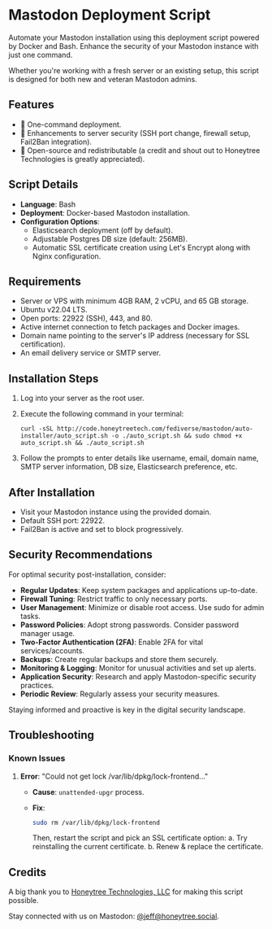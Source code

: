 # Mastodon Deployment Script

Automate your Mastodon installation using this deployment script powered by Docker and Bash. Enhance the security of your Mastodon instance with just one command.

Whether you're working with a fresh server or an existing setup, this script is designed for both new and veteran Mastodon admins.

## Features

- 🚀 One-command deployment.
- 🔐 Enhancements to server security (SSH port change, firewall setup, Fail2Ban integration).
- 📘 Open-source and redistributable (a credit and shout out to Honeytree Technologies is greatly appreciated).

## Script Details

- **Language**: Bash
- **Deployment**: Docker-based Mastodon installation.
- **Configuration Options**:
  - Elasticsearch deployment (off by default).
  - Adjustable Postgres DB size (default: 256MB).
  - Automatic SSL certificate creation using Let's Encrypt along with Nginx configuration.

## Requirements

- Server or VPS with minimum 4GB RAM, 2 vCPU, and 65 GB storage.
- Ubuntu v22.04 LTS.
- Open ports: 22922 (SSH), 443, and 80.
- Active internet connection to fetch packages and Docker images.
- Domain name pointing to the server's IP address (necessary for SSL certification).
- An email delivery service or SMTP server.

## Installation Steps

1. Log into your server as the root user.
2. Execute the following command in your terminal:

    ```
    curl -sSL http://code.honeytreetech.com/fediverse/mastodon/auto-installer/auto_script.sh -o ./auto_script.sh && sudo chmod +x auto_script.sh && ./auto_script.sh
    ```

3. Follow the prompts to enter details like username, email, domain name, SMTP server information, DB size, Elasticsearch preference, etc.

## After Installation

- Visit your Mastodon instance using the provided domain.
- Default SSH port: 22922.
- Fail2Ban is active and set to block progressively.

## Security Recommendations

For optimal security post-installation, consider:

- **Regular Updates**: Keep system packages and applications up-to-date.
- **Firewall Tuning**: Restrict traffic to only necessary ports.
- **User Management**: Minimize or disable root access. Use sudo for admin tasks.
- **Password Policies**: Adopt strong passwords. Consider password manager usage.
- **Two-Factor Authentication (2FA)**: Enable 2FA for vital services/accounts.
- **Backups**: Create regular backups and store them securely.
- **Monitoring & Logging**: Monitor for unusual activities and set up alerts.
- **Application Security**: Research and apply Mastodon-specific security practices.
- **Periodic Review**: Regularly assess your security measures.

Staying informed and proactive is key in the digital security landscape.

## Troubleshooting

### Known Issues

1. **Error**: "Could not get lock /var/lib/dpkg/lock-frontend..."
   - **Cause**: `unattended-upgr` process.
   - **Fix**:

     ```bash
     sudo rm /var/lib/dpkg/lock-frontend
     ```
     Then, restart the script and pick an SSL certificate option:
     a. Try reinstalling the current certificate.
     b. Renew & replace the certificate.

## Credits

A big thank you to [Honeytree Technologies, LLC](https://honeytreetech.com) for making this script possible.

Stay connected with us on Mastodon: [@jeff@honeytree.social](https://honeytree.social/@jeff).
